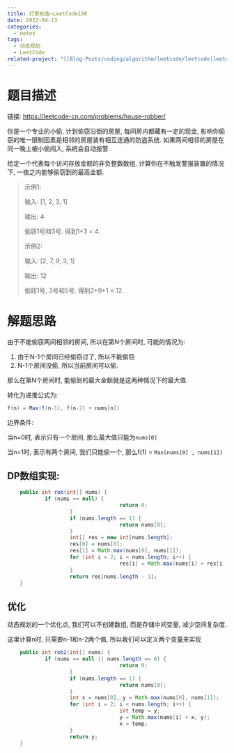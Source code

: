 ```yaml
---
title: 打家劫舍—LeetCode198
date: 2022-04-13
categories:
  - notes
tags:
  - 动态规划
  - LeetCode
related-project: "[[Blog-Posts/coding/algorithm/leetcode/leetcode|leetcode]]"
---
```


# 题目描述

链接: https://leetcode-cn.com/problems/house-robber/

你是一个专业的小偷, 计划偷窃沿街的房屋, 每间房内都藏有一定的现金, 影响你偷窃的唯一限制因素是相邻的房屋装有相互连通的防盗系统. 如果两间相邻的房屋在同一晚上被小偷闯入, 系统会自动报警.

给定一个代表每个访问存放金额的非负整数数组, 计算你在不触发警报装置的情况下, 一夜之内能够偷窃到的最高金额.

> 示例1:
>
> 输入: \[1, 2, 3, 1]
>
> 输出: 4
>
> 偷窃1号和3号. 得到1+3 = 4.
>
> 示例2: 
>
> 输入: \[2, 7, 9, 3, 1]
>
> 输出: 12
>
> 偷窃1号, 3号和5号. 得到2+9+1 = 12.

<!--more-->

# 解题思路

由于不能偷窃两间相邻的房间, 所以在第N个房间时, 可能的情况为:

1. 由于N-1个房间已经偷窃过了, 所以不能偷窃
2. N-1个房间没偷, 所以当前房间可以偷.

那么在第N个房间时, 能偷到的最大金额就是这两种情况下的最大值.

转化为递推公式为: 

```java
f(n) = Max(f(n-1), f(n-2) + nums[n])
```

边界条件:

当n=0时, 表示只有一个房间, 那么最大值只能为`nums[0]`

当n=1时, 表示有两个房间, 我们只能偷一个, 那么f(1) = `Max(nums[0] , nums[1])`

## DP数组实现:

```java
	public int rob(int[] nums) {
		    if (nums == null) {
					    		    return 0;
				    }
				    if (nums.length == 1) {
		    		    			return nums[0];
		    		}
		    		int[] res = new int[nums.length];
				    res[0] = nums[0];
		    		res[1] = Math.max(nums[0], nums[1]);
		    		for (int i = 2; i < nums.length; i++) {
		    		    			res[i] = Math.max(nums[i] + res[i - 2], res[i - 1]);
		    		}
		    		return res[nums.length - 1];
	}
```

## 优化

动态规划的一个优化点, 我们可以不创建数组, 而是存储中间变量, 减少空间复杂度.

这里计算n时, 只需要n-1和n-2两个值, 所以我们可以定义两个变量来实现

```java
	public int rob2(int[] nums) {
    		if (nums == null || nums.length == 0) {
    		    					return 0;
		    		}
		    		if (nums.length == 1) {
			    		    		return nums[0];
    				}
    				int x = nums[0], y = Math.max(nums[0], nums[1]);
    				for (int i = 2; i < nums.length; i++) {
    		    					int temp = y;
    		    					y = Math.max(nums[i] + x, y);
    		    					x = temp;
    				}
    				return y;
	}
```

